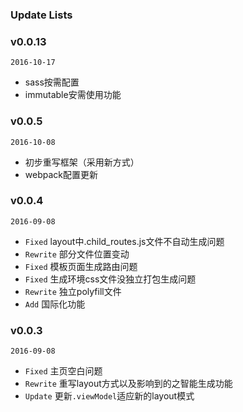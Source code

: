 ### Update Lists

### v0.0.13

`2016-10-17`

- sass按需配置
- immutable安需使用功能

### v0.0.5

`2016-10-08`

- 初步重写框架（采用新方式）
- webpack配置更新

### v0.0.4
`2016-09-08`
- `Fixed` layout中.child_routes.js文件不自动生成问题 
- `Rewrite` 部分文件位置变动 
- `Fixed` 模板页面生成路由问题 
- `Fixed` 生成环境css文件没独立打包生成问题 
- `Rewrite` 独立polyfill文件 
- `Add` 国际化功能 

### v0.0.3
`2016-09-08`

- `Fixed` 主页空白问题 
- `Rewrite` 重写layout方式以及影响到的之智能生成功能 
- `Update` 更新`.viewModel`适应新的layout模式 
